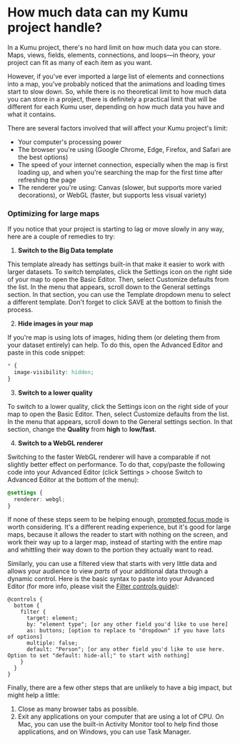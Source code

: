 # How much data can my Kumu project handle?

In a Kumu project, there's no hard limit on how much data you can store. Maps, views, fields, elements, connections, and loops—in theory, your project can fit as many of each item as you want.

However, if you've ever imported a large list of elements and connections into a map, you've probably noticed that the animations and loading times start to slow down. So, while there is no theoretical limit to how much data you can store in a project, there is definitely a practical limit that will be different for each Kumu user, depending on how much data you have and what it contains.

There are several factors involved that will affect your Kumu project's limit:

* Your computer's processing power
* The browser you're using (Google Chrome, Edge, Firefox, and Safari are the best options)
* The speed of your internet connection, especially when the map is first loading up, and when you're searching the map for the first time after refreshing the page
* The renderer you're using: Canvas (slower, but supports more varied decorations), or WebGL (faster, but supports less visual variety)

### Optimizing for large maps

If you notice that your project is starting to lag or move slowly in any way, here are a couple of remedies to try:&#x20;

1. **Switch to the Big Data template**

This template already has settings built-in that make it easier to work with larger datasets. To switch templates, click the Settings icon on the right side of your map to open the Basic Editor. Then, select Customize defaults from the list. In the menu that appears, scroll down to the General settings section. In that section, you can use the Template dropdown menu to select a different template. Don't forget to click SAVE at the bottom to finish the process.

2. **Hide images in your map**

If you're map is using lots of images, hiding them (or deleting them from your dataset entirely) can help. To do this, open the Advanced Editor and paste in this code snippet:

```scss
* {
  image-visibility: hidden;
}
```

3. **Switch to a lower quality**

To switch to a lower quality, click the Settings icon on the right side of your map to open the Basic Editor. Then, select Customize defaults from the list. In the menu that appears, scroll down to the General settings section. In that section, change the **Quality** from **high** to **low/fast**.

4. **Switch to a WebGL renderer**

Switching to the faster WebGL renderer will have a comparable if not slightly better effect on performance. To do that, copy/paste the following code into your Advanced Editor (click Settings > choose Switch to Advanced Editor at the bottom of the menu):

```scss
@settings {
  renderer: webgl;
}
```

If none of these steps seem to be helping enough, [prompted focus mode](../guides/focus.md#prompted-mode) is worth considering. It's a different reading experience, but it's good for large maps, because it allows the reader to start with nothing on the screen, and work their way up to a larger map, instead of starting with the entire map and whittling their way down to the portion they actually want to read.

Similarly, you can use a filtered view that starts with very little data and allows your audience to view _parts_ of your additional data through a dynamic control. Here is the basic syntax to paste into your Advanced Editor (for more info, please visit the [Filter controls guide](../guides/controls/filter-control.md)):&#x20;

```
@controls {
  bottom {
    filter {
      target: element;
      by: "element type"; [or any other field you'd like to use here]
      as: buttons; [option to replace to "dropdown" if you have lots of options]
      multiple: false;
      default: "Person"; [or any other field you'd like to use here. Option to set "default: hide-all;" to start with nothing]
    }
  }
}
```

Finally, there are a few other steps that are unlikely to have a big impact, but might help a little:

1. Close as many browser tabs as possible.
2. Exit any applications on your computer that are using a lot of CPU. On Mac, you can use the built-in Activity Monitor tool to help find those applications, and on Windows, you can use Task Manager.
